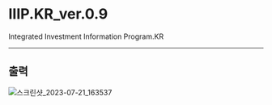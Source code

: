 # IIIP.KR_ver.0.9
Integrated Investment Information Program.KR

-------
## 출력
![스크린샷_2023-07-21_163537](https://github.com/FURY312/IIIP.KR_ver.0.9/assets/79848348/46c613c2-b5f5-4692-aef8-47ad63d52849)
